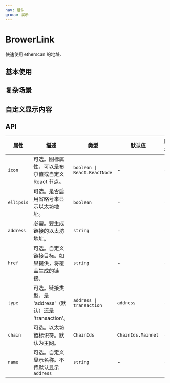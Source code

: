 ```yaml
---
nav: 组件
group: 展示
---
```


# BrowerLink

快速使用 etherscan 的地址.

## 基本使用

<code src="./demos/simple.tsx"></code>

## 复杂场景

<code src="./demos/complex.tsx"></code>

## 自定义显示内容

<code src="./demos/customName.tsx"></code>

## API

| 属性 | 描述 | 类型 | 默认值 | 版本 |
| --- | --- | --- | --- | --- |
| `icon` | 可选。图标属性，可以是布尔值或自定义 React 节点。 | `boolean \| React.ReactNode` | - | - |
| `ellipsis` | 可选。是否启用省略号来显示以太坊地址。 | `boolean` | - | - |
| `address` | 必需。要生成链接的以太坊地址。 | `string` | - | - |
| `href` | 可选。自定义链接目标。如果提供，将覆盖生成的链接。 | `string` | - | - |
| `type` | 可选。链接类型，是 'address'（默认）还是 'transaction'。 | `address \| transaction` | `address` | - |
| `chain` | 可选。以太坊链标识符。默认为主网。 | `ChainIds` | `ChainIds.Mainnet` | - |
| `name` | 可选。自定义显示名称。不传默认显示 `address` | `string` | - | - |
